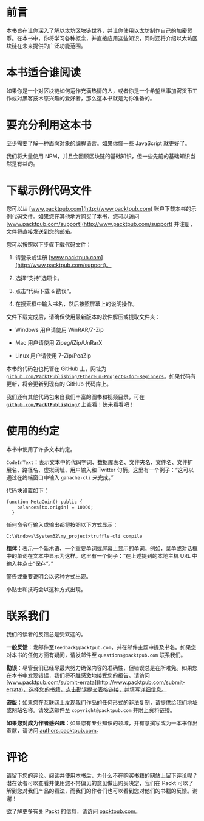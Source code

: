 # 前言

本书旨在让你深入了解以太坊区块链世界，并让你使用以太坊制作自己的加密货币。在本书中，你将学习各种概念，并直接应用这些知识，同时还将介绍以太坊区块链在未来提供的广泛功能范围。

# 本书适合谁阅读

如果你是一个对区块链如何运作充满热情的人，或者你是一个希望从事加密货币工作或对黑客技术感兴趣的爱好者，那么这本书就是为你准备的。

# 要充分利用这本书

至少需要了解一种面向对象的编程语言。如果你懂一些 JavaScript 就更好了。

我们将大量使用 NPM，并且会回顾区块链的基础知识，但一些先前的基础知识当然是有益的。

# 下载示例代码文件

您可以从 [www.packtpub.com](http://www.packtpub.com) 账户下载本书的示例代码文件。如果您在其他地方购买了本书，您可以访问 [www.packtpub.com/support](http://www.packtpub.com/support) 并注册，文件将直接发送到您的邮箱。

您可以按照以下步骤下载代码文件：

1.  请登录或注册 [www.packtpub.com](http://www.packtpub.com/support)。

1.  选择“支持”选项卡。

1.  点击“代码下载 & 勘误”。

1.  在搜索框中输入书名，然后按照屏幕上的说明操作。

文件下载完成后，请确保使用最新版本的软件解压或提取文件夹：

+   Windows 用户请使用 WinRAR/7-Zip

+   Mac 用户请使用 Zipeg/iZip/UnRarX

+   Linux 用户请使用 7-Zip/PeaZip

本书的代码包也托管在 GitHub 上，网址为 [`github.com/PacktPublishing/Ethereum-Projects-for-Beginners`](https://github.com/PacktPublishing/Ethereum-Projects-for-Beginners)。如果代码有更新，将会更新到现有的 GitHub 代码库上。

我们还有其他代码包来自我们丰富的图书和视频目录，可在 **[`github.com/PacktPublishing/`](https://github.com/PacktPublishing/)** 上查看！快来看看吧！

# 使用的约定

本书中使用了许多文本约定。

`CodeInText`：表示文本中的代码字词、数据库表名、文件夹名、文件名、文件扩展名、路径名、虚拟网址、用户输入和 Twitter 句柄。这里有一个例子：“这可以通过在终端窗口中输入 `ganache-cli` 来完成。”

代码块设置如下：

```
function MetaCoin() public {
    balances[tx.origin] = 10000;
  }
```

任何命令行输入或输出都将按照以下方式显示：

```
C:\Windows\System32\my_project>truffle-cli compile
```

**粗体**：表示一个新术语、一个重要单词或屏幕上显示的单词。例如，菜单或对话框中的单词在文本中显示为这样。这里有一个例子：“在上述提到的本地主机 URL 中输入并点击“保存”。”

警告或重要说明会以这种方式出现。

小贴士和技巧会以这种方式出现。

# 联系我们

我们的读者的反馈总是受欢迎的。

**一般反馈**：发邮件至`feedback@packtpub.com`，并在邮件主题中提及书名。如果您对本书的任何方面有疑问，请发邮件至 `questions@packtpub.com` 联系我们。

**勘误**：尽管我们已经尽最大努力确保内容的准确性，但错误总是在所难免。如果您在本书中发现错误，我们将不胜感激地接受您的报告。请访问 [www.packtpub.com/submit-errata](http://www.packtpub.com/submit-errata)，选择您的书籍，点击勘误提交表格链接，并填写详细信息。

**盗版**：如果您在互联网上发现我们作品的任何形式的非法复制，请提供给我们地址或网站名称。请发送邮件至 `copyright@packtpub.com` 并附上资料链接。

**如果您对成为作者感兴趣**：如果您有专业知识的领域，并有意撰写或为一本书作出贡献，请访问 [authors.packtpub.com](http://authors.packtpub.com/)。

# 评论

请留下您的评论。阅读并使用本书后，为什么不在购买书籍的网站上留下评论呢？潜在读者可以查看并使用您不带偏见的意见做出购买决定，我们在 Packt 可以了解到您对我们产品的看法，而我们的作者们也可以看到您对他们的书籍的反馈。谢谢！

欲了解更多有关 Packt 的信息，请访问 [packtpub.com](https://www.packtpub.com/)。
